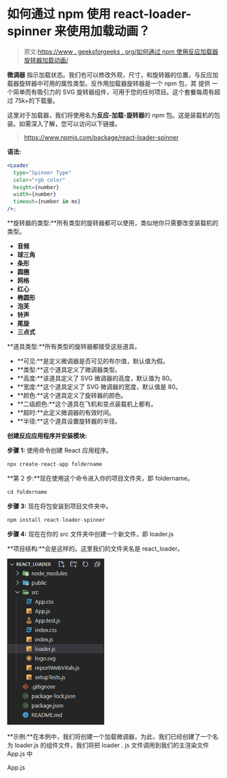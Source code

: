 # 如何通过 npm 使用 react-loader-spinner 来使用加载动画？

> 原文:[https://www . geeksforgeeks . org/如何通过 npm 使用反应加载器旋转器加载动画/](https://www.geeksforgeeks.org/how-to-use-loading-animation-by-using-the-react-loader-spinner-through-npm/)

**微调器** 指示加载状态。我们也可以修改外观，尺寸，和旋转器的位置，与反应加载器旋转器中可用的属性类型。反作用加载器旋转器是一个 npm 包，其  提供  一个简单而有吸引力的 SVG 旋转器组件，可用于您的任何项目。这个套餐每周有超过 75k+的下载量。

这里对于加载器，我们将使用名为**反应-加载-旋转器**的 npm 包。这是装载机的包装。如需深入了解，您可以访问以下链接。

> https://www.npmjs.com/package/react-loader-spinner

**语法:**

```jsx
<Loader
  type="Spinner Type"
  color="rgb color"
  height={number}
  width={number}
  timeout={number in ms}
/>;
```

**旋转器的类型:**所有类型的旋转器都可以使用，类似地你只需要改变装载机的类型。

*   **音频**
*   **球三角**
*   **条形**
*   **圆圈**
*   **网格**
*   **红心**
*   **椭圆形**
*   **泡芙**
*   **铃声**
*   **尾旋**
*   **三点式**

**道具类型:**所有类型的旋转器都接受这些道具。

*   **可见:**是定义微调器是否可见的布尔值，默认值为假。
*   **类型:**这个道具定义了微调器类型。
*   **高度:**该道具定义了 SVG 微调器的高度，默认值为 80。
*   **宽度:**这个道具定义了 SVG 微调器的宽度，默认值是 80。
*   **颜色:**这个道具定义了旋转器的颜色。
*   **二级颜色:**这个道具在飞机和变点装载机上都有。
*   **超时:**此定义微调器的有效时间。
*   **半径:**这个道具设置旋转器的半径。

**创建反应应用程序并安装模块:**

**步骤 1:** 使用命令创建 React 应用程序。

```jsx
npx create-react-app foldername 
```

**第 2 步:**现在使用这个命令进入你的项目文件夹，即 foldername。

```jsx
cd foldername
```

**步骤 3:** 现在将包安装到项目文件夹中。

```jsx
npm install react-loader-spinner
```

**步骤 4:** 现在在你的 src 文件夹中创建一个新文件，即 loader.js

**项目结构:**会是这样的。这里我们的文件夹名是 react_loader。

![](img/f38cd5f543e76c5e83b19a1fc20bc1f9.png)

**示例:**在本例中，我们将创建一个加载微调器，为此，我们已经创建了一个名为 loader.js 的组件文件，我们将把 loader . js 文件调用到我们的主渲染文件 App.js 中

App.js